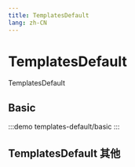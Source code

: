 ```yaml
---
title: TemplatesDefault
lang: zh-CN
---
```


# TemplatesDefault

TemplatesDefault

## Basic

:::demo
templates-default/basic
:::

## TemplatesDefault 其他
